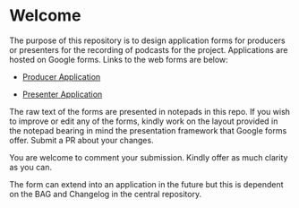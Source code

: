 
# Welcome

The purpose of this repository is to design application forms for producers or presenters for the recording of podcasts for the project. Applications are hosted on Google forms. Links to the web forms are below: 

- [Producer Application](https://forms.gle/Nh4ZeKsctaxejBxf8)

- [Presenter Application](https://forms.gle/mKQw99K32pciQDcg9)

The raw text of the forms are presented in notepads in this repo. If you wish to improve or edit any of the forms, kindly work on the layout provided in the notepad bearing in mind the presentation framework that Google forms offer. Submit a PR about your changes. 

You are welcome to comment your submission. Kindly offer as much clarity as you can.  

The form can extend into an application in the future but this is dependent on the BAG and Changelog in the central repository.

